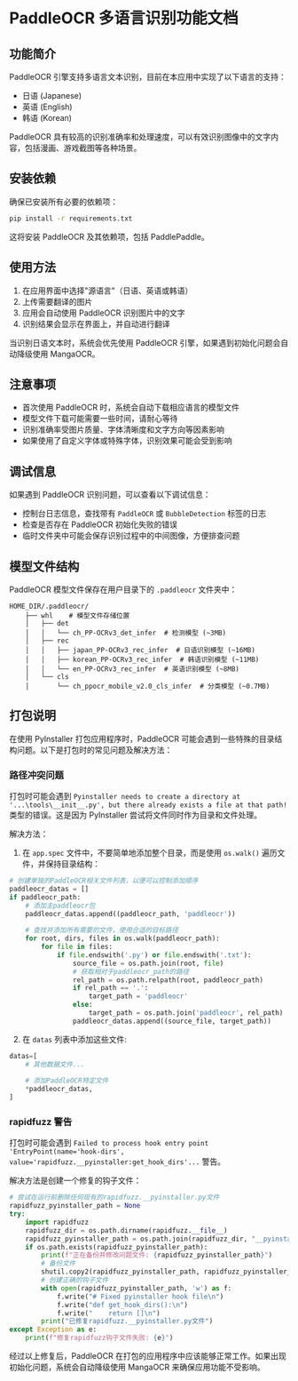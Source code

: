 # PaddleOCR 多语言识别功能文档

## 功能简介

PaddleOCR 引擎支持多语言文本识别，目前在本应用中实现了以下语言的支持：

- 日语 (Japanese)
- 英语 (English)
- 韩语 (Korean)

PaddleOCR 具有较高的识别准确率和处理速度，可以有效识别图像中的文字内容，包括漫画、游戏截图等各种场景。

## 安装依赖

确保已安装所有必要的依赖项：

```bash
pip install -r requirements.txt
```

这将安装 PaddleOCR 及其依赖项，包括 PaddlePaddle。

## 使用方法

1. 在应用界面中选择"源语言"（日语、英语或韩语）
2. 上传需要翻译的图片
3. 应用会自动使用 PaddleOCR 识别图片中的文字
4. 识别结果会显示在界面上，并自动进行翻译

当识别日语文本时，系统会优先使用 PaddleOCR 引擎，如果遇到初始化问题会自动降级使用 MangaOCR。

## 注意事项

- 首次使用 PaddleOCR 时，系统会自动下载相应语言的模型文件
- 模型文件下载可能需要一些时间，请耐心等待
- 识别准确率受图片质量、字体清晰度和文字方向等因素影响
- 如果使用了自定义字体或特殊字体，识别效果可能会受到影响

## 调试信息

如果遇到 PaddleOCR 识别问题，可以查看以下调试信息：

- 控制台日志信息，查找带有 `PaddleOCR` 或 `BubbleDetection` 标签的日志
- 检查是否存在 PaddleOCR 初始化失败的错误
- 临时文件夹中可能会保存识别过程中的中间图像，方便排查问题

## 模型文件结构

PaddleOCR 模型文件保存在用户目录下的 `.paddleocr` 文件夹中：

```
HOME_DIR/.paddleocr/
    ├── whl    # 模型文件存储位置
    │   ├── det
    │   │   └── ch_PP-OCRv3_det_infer  # 检测模型 (~3MB)
    │   ├── rec
    │   │   ├── japan_PP-OCRv3_rec_infer  # 日语识别模型 (~16MB)
    │   │   ├── korean_PP-OCRv3_rec_infer  # 韩语识别模型 (~11MB)
    │   │   └── en_PP-OCRv3_rec_infer  # 英语识别模型 (~8MB)
    │   └── cls
    │       └── ch_ppocr_mobile_v2.0_cls_infer  # 分类模型 (~0.7MB)
```

## 打包说明

在使用 PyInstaller 打包应用程序时，PaddleOCR 可能会遇到一些特殊的目录结构问题。以下是打包时的常见问题及解决方法：

### 路径冲突问题

打包时可能会遇到 `Pyinstaller needs to create a directory at '...\tools\__init__.py', but there already exists a file at that path!` 类型的错误。这是因为 PyInstaller 尝试将文件同时作为目录和文件处理。

解决方法：
1. 在 `app.spec` 文件中，不要简单地添加整个目录，而是使用 `os.walk()` 遍历文件，并保持目录结构：

```python
# 创建单独的PaddleOCR相关文件列表，以便可以控制添加顺序
paddleocr_datas = []
if paddleocr_path:
    # 添加主paddleocr包
    paddleocr_datas.append((paddleocr_path, 'paddleocr'))
    
    # 查找并添加所有需要的文件，使用合适的目标路径
    for root, dirs, files in os.walk(paddleocr_path):
        for file in files:
            if file.endswith('.py') or file.endswith('.txt'):
                source_file = os.path.join(root, file)
                # 获取相对于paddleocr_path的路径
                rel_path = os.path.relpath(root, paddleocr_path)
                if rel_path == '.':
                    target_path = 'paddleocr'
                else:
                    target_path = os.path.join('paddleocr', rel_path)
                paddleocr_datas.append((source_file, target_path))
```

2. 在 `datas` 列表中添加这些文件:

```python
datas=[
    # 其他数据文件...
    
    # 添加PaddleOCR特定文件
    *paddleocr_datas,
]
```

### rapidfuzz 警告

打包时可能会遇到 `Failed to process hook entry point 'EntryPoint(name='hook-dirs', value='rapidfuzz.__pyinstaller:get_hook_dirs'...` 警告。

解决方法是创建一个修复的钩子文件：

```python
# 尝试在运行前删除任何现有的rapidfuzz.__pyinstaller.py文件
rapidfuzz_pyinstaller_path = None
try:
    import rapidfuzz
    rapidfuzz_dir = os.path.dirname(rapidfuzz.__file__)
    rapidfuzz_pyinstaller_path = os.path.join(rapidfuzz_dir, "__pyinstaller.py")
    if os.path.exists(rapidfuzz_pyinstaller_path):
        print(f"正在备份并修改问题文件: {rapidfuzz_pyinstaller_path}")
        # 备份文件
        shutil.copy2(rapidfuzz_pyinstaller_path, rapidfuzz_pyinstaller_path + ".bak")
        # 创建正确的钩子文件
        with open(rapidfuzz_pyinstaller_path, 'w') as f:
            f.write("# Fixed pyinstaller hook file\n")
            f.write("def get_hook_dirs():\n")
            f.write("    return []\n")
        print("已修复rapidfuzz.__pyinstaller.py文件")
except Exception as e:
    print(f"修复rapidfuzz钩子文件失败: {e}")
```

经过以上修复后，PaddleOCR 在打包的应用程序中应该能够正常工作。如果出现初始化问题，系统会自动降级使用 MangaOCR 来确保应用功能不受影响。 